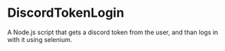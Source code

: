 # DiscordTokenLogin
 A Node.js script that gets a discord token from the user, and than logs in with it using selenium.
